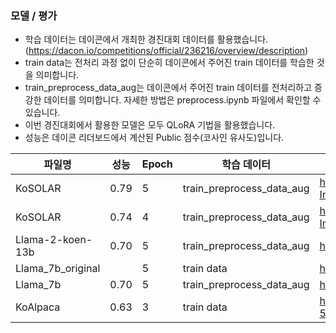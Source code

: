 ### 모델 / 평가

* 학습 데이터는 데이콘에서 개최한 경진대회 데이터를 활용했습니다. (https://dacon.io/competitions/official/236216/overview/description)
* train data는 전처리 과정 없이 단순히 데이콘에서 주어진 train 데이터를 학습한 것을 의미합니다.
* train_preprocess_data_aug는 데이콘에서 주어진 train 데이터를 전처리하고 증강한 데이터를 의미합니다. 자세한 방법은 preprocess.ipynb 파일에서 확인할 수 있습니다.
* 이번 경진대회에서 활용한 모델은 모두 QLoRA 기법을 활용했습니다.
* 성능은 데이콘 리더보드에서 계산된 Public 점수(코사인 유사도)입니다. 

|파일명|성능|Epoch|학습 데이터|사전학습 LLM 모델|
|-------|-------------|-----|----------|----------------|
|KoSOLAR|0.79|5|train_preprocess_data_aug|https://huggingface.co/kimwooglae/WebSquareAI-Instruct-KoSOLAR-10.7b-v0.5.34|
|KoSOLAR|0.74|4|train_preprocess_data_aug|https://huggingface.co/kimwooglae/WebSquareAI-Instruct-KoSOLAR-10.7b-v0.5.34|
|Llama-2-koen-13b|0.70|5|train_preprocess_data_aug|https://huggingface.co/beomi/llama-2-koen-13b|
|Llama_7b_original| |5|train data|https://huggingface.co/beomi/llama-2-ko-7b|
|Llama_7b|0.70|5|train_preprocess_data_aug|https://huggingface.co/beomi/llama-2-ko-7b|
|KoAlpaca|0.63|3|train data|https://huggingface.co/beomi/KoAlpaca-Polyglot-5.8B|

